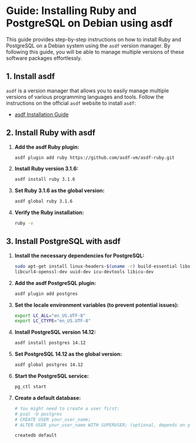 
# Guide: Installing Ruby and PostgreSQL on Debian using asdf

This guide provides step-by-step instructions on how to install Ruby and PostgreSQL on a Debian system using the `asdf` version manager. By following this guide, you will be able to manage multiple versions of these software packages effortlessly.

## 1. Install asdf

`asdf` is a version manager that allows you to easily manage multiple versions of various programming languages and tools. Follow the instructions on the official `asdf` website to install `asdf`:

- [asdf Installation Guide](https://asdf-vm.com/guide/getting-started.html)

## 2. Install Ruby with asdf

1. **Add the asdf Ruby plugin:**
    ```bash
    asdf plugin add ruby https://github.com/asdf-vm/asdf-ruby.git
    ```
2. **Install Ruby version 3.1.6:**
    ```bash
    asdf install ruby 3.1.6
    ```
3. **Set Ruby 3.1.6 as the global version:**
    ```bash
    asdf global ruby 3.1.6
    ```
4. **Verify the Ruby installation:**
    ```bash
    ruby -v
    ```

## 3. Install PostgreSQL with asdf

1. **Install the necessary dependencies for PostgreSQL:**
    ```bash
    sudo apt-get install linux-headers-$(uname -r) build-essential libssl-dev libreadline-dev zlib1g-dev \
    libcurl4-openssl-dev uuid-dev icu-devtools libicu-dev
    ```
2. **Add the asdf PostgreSQL plugin:**
    ```bash
    asdf plugin add postgres
    ```

3. **Set the locale environment variables (to prevent potential issues):**
    ```bash
    export LC_ALL="en_US.UTF-8"
    export LC_CTYPE="en_US.UTF-8"
    ```

4. **Install PostgreSQL version 14.12:**
    ```bash
    asdf install postgres 14.12
    ```

5. **Set PostgreSQL 14.12 as the global version:**
    ```bash
    asdf global postgres 14.12
    ```

6. **Start the PostgreSQL service:**
    ```bash
    pg_ctl start
    ```

7. **Create a default database:**
    ```bash
    # You might need to create a user first:
    # psql -U postgres
    # CREATE USER your_user_name;
    # ALTER USER your_user_name WITH SUPERUSER; (optional, depends on your needs)

    createdb default
    ```
